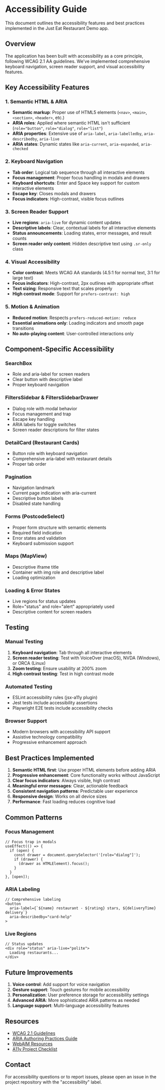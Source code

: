 # Accessibility Guide

This document outlines the accessibility features and best practices implemented in the Just Eat Restaurant Demo app.

## Overview

The application has been built with accessibility as a core principle, following WCAG 2.1 AA guidelines. We've implemented comprehensive keyboard navigation, screen reader support, and visual accessibility features.

## Key Accessibility Features

### 1. Semantic HTML & ARIA

- **Semantic markup**: Proper use of HTML5 elements (`<nav>`, `<main>`, `<section>`, `<header>`, etc.)
- **ARIA roles**: Applied where semantic HTML isn't sufficient (`role="button"`, `role="dialog"`, `role="list"`)
- **ARIA properties**: Extensive use of `aria-label`, `aria-labelledby`, `aria-describedby`, `aria-live`
- **ARIA states**: Dynamic states like `aria-current`, `aria-expanded`, `aria-checked`

### 2. Keyboard Navigation

- **Tab order**: Logical tab sequence through all interactive elements
- **Focus management**: Proper focus handling in modals and drawers
- **Keyboard shortcuts**: Enter and Space key support for custom interactive elements
- **Escape key**: Closes modals and drawers
- **Focus indicators**: High-contrast, visible focus outlines

### 3. Screen Reader Support

- **Live regions**: `aria-live` for dynamic content updates
- **Descriptive labels**: Clear, contextual labels for all interactive elements
- **Status announcements**: Loading states, error messages, and result counts
- **Screen reader only content**: Hidden descriptive text using `.sr-only` class

### 4. Visual Accessibility

- **Color contrast**: Meets WCAG AA standards (4.5:1 for normal text, 3:1 for large text)
- **Focus indicators**: High-contrast, 2px outlines with appropriate offset
- **Text sizing**: Responsive text that scales properly
- **High contrast mode**: Support for `prefers-contrast: high`

### 5. Motion & Animation

- **Reduced motion**: Respects `prefers-reduced-motion: reduce`
- **Essential animations only**: Loading indicators and smooth page transitions
- **No auto-playing content**: User-controlled interactions only

## Component-Specific Accessibility

### SearchBox
- Role and aria-label for screen readers
- Clear button with descriptive label
- Proper keyboard navigation

### FiltersSidebar & FiltersSidebarDrawer
- Dialog role with modal behavior
- Focus management and trap
- Escape key handling
- ARIA labels for toggle switches
- Screen reader descriptions for filter states

### DetailCard (Restaurant Cards)
- Button role with keyboard navigation
- Comprehensive aria-label with restaurant details
- Proper tab order

### Pagination
- Navigation landmark
- Current page indication with aria-current
- Descriptive button labels
- Disabled state handling

### Forms (PostcodeSelect)
- Proper form structure with semantic elements
- Required field indication
- Error states and validation
- Keyboard submission support

### Maps (MapView)
- Descriptive iframe title
- Container with img role and descriptive label
- Loading optimization

### Loading & Error States
- Live regions for status updates
- Role="status" and role="alert" appropriately used
- Descriptive content for screen readers

## Testing

### Manual Testing
1. **Keyboard navigation**: Tab through all interactive elements
2. **Screen reader testing**: Test with VoiceOver (macOS), NVDA (Windows), or ORCA (Linux)
3. **Zoom testing**: Ensure usability at 200% zoom
4. **High contrast testing**: Test in high contrast mode

### Automated Testing
- ESLint accessibility rules (jsx-a11y plugin)
- Jest tests include accessibility assertions
- Playwright E2E tests include accessibility checks

### Browser Support
- Modern browsers with accessibility API support
- Assistive technology compatibility
- Progressive enhancement approach

## Best Practices Implemented

1. **Semantic HTML first**: Use proper HTML elements before adding ARIA
2. **Progressive enhancement**: Core functionality works without JavaScript
3. **Clear focus indicators**: Always visible, high contrast
4. **Meaningful error messages**: Clear, actionable feedback
5. **Consistent navigation patterns**: Predictable user experience
6. **Responsive design**: Works on all device sizes
7. **Performance**: Fast loading reduces cognitive load

## Common Patterns

### Focus Management
```tsx
// Focus trap in modals
useEffect(() => {
  if (open) {
    const drawer = document.querySelector('[role="dialog"]');
    if (drawer) {
      (drawer as HTMLElement).focus();
    }
  }
}, [open]);
```

### ARIA Labeling
```tsx
// Comprehensive labeling
<button
  aria-label={`${name} restaurant - ${rating} stars, ${deliveryTime} delivery`}
  aria-describedby="card-help"
>
```

### Live Regions
```tsx
// Status updates
<div role="status" aria-live="polite">
  Loading restaurants...
</div>
```

## Future Improvements

1. **Voice control**: Add support for voice navigation
2. **Gesture support**: Touch gestures for mobile accessibility
3. **Personalization**: User preference storage for accessibility settings
4. **Advanced ARIA**: More sophisticated ARIA patterns as needed
5. **Language support**: Multi-language accessibility features

## Resources

- [WCAG 2.1 Guidelines](https://www.w3.org/WAI/WCAG21/quickref/)
- [ARIA Authoring Practices Guide](https://www.w3.org/WAI/ARIA/apg/)
- [WebAIM Resources](https://webaim.org/)
- [A11y Project Checklist](https://www.a11yproject.com/checklist/)

## Contact

For accessibility questions or to report issues, please open an issue in the project repository with the "accessibility" label.
